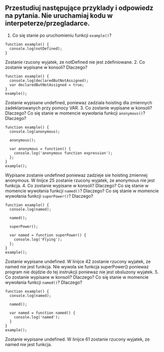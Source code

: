 ## Przestudiuj następujące przyklady i odpowiedz na pytania. Nie uruchamiaj kodu w interpeterze/przegladarce.

1. Co się stanie po uruchomieniu funkcji `example()`?
```
function example() {
  console.log(notDefined);
}
```
Zostanie rzucony wyjatek, ze notDefined nie jest zdefiniowane.
2. Co zostanie wypisane w konsoli? Dlaczego?
```
function example() {
  console.log(declaredButNotAssigned);
  var declaredButNotAssigned = true;
}
example();
```
Zostanie wypisane undefined, poniewaz zadziala hoisting dla zmiennych zadeklarowanych przy pomocy VAR.
3. Co zostanie wypisane w konsoli? Dlaczego?
   Co się stanie w momencie wywołania funkcji `anonymous()`? Dlaczego?
```
function example() {
  console.log(anonymous);

  anonymous();

  var anonymous = function() {
    console.log('anonymous function expression');
  };
}
example();
```
Wypisane zostanie undefined poniewaz zadzieje sie hoisting zmiennej anonymous.
W linijce 25 zostanie rzucony wyjatek, ze anonymous nie jest funkcja.
4. Co zostanie wypisane w konsoli? Dlaczego?
   Co się stanie w momencie wywołania funkcji `named()`? Dlaczego?
   Co się stanie w momencie wywołania funkcji `superPower()`? Dlaczego?
```
function example() {
  console.log(named);

  named();

  superPower();

  var named = function superPower() {
    console.log('Flying');
  };
}
example();
```
Zostanie wypisane undefined.
W linijce 42 zostanie rzucony wyjatek, ze named nie jest funkcja.
Nie wywola sie funkcja superPower() poniewaz program nie dojdzie do tej instrukcji poniewaz nie jest obsluzony wyjatek.
5. Co zostanie wypisane w konsoli? Dlaczego?
   Co się stanie w momencie wywołania funkcji `named()`? Dlaczego?
```
function example() {
  console.log(named);

  named();

  var named = function named() {
    console.log('named');
  }
}
example();
```
Zostanie wypisane undefined.
W linijce 61 zostanie rzucony wyjatek, ze named nie jest funkcja.